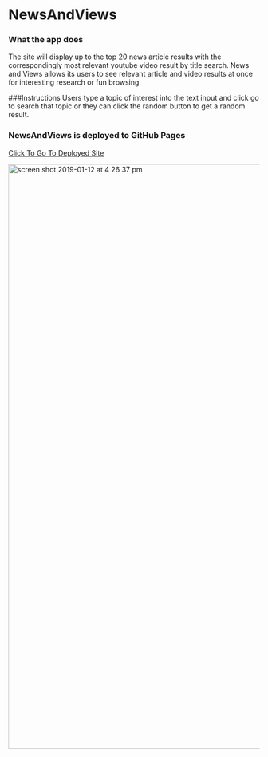# NewsAndViews
### What the app does
The site will display up to the top 20 news article results with the correspondingly most relevant youtube video result by title search. News and Views allows its users to see relevant article and video results at once for interesting research or fun browsing.

###Instructions
Users type a topic of interest into the text input and click go to search that topic or they can click the random button to get a random result.

### NewsAndViews is deployed to GitHub Pages
[Click To Go To Deployed Site](https://sadiyajiru.github.io/NewsAndViews/)



<img width="1173" alt="screen shot 2019-01-12 at 4 26 37 pm" src="https://user-images.githubusercontent.com/39322545/51079103-19c13800-1687-11e9-88fb-028e3da640a0.png">
